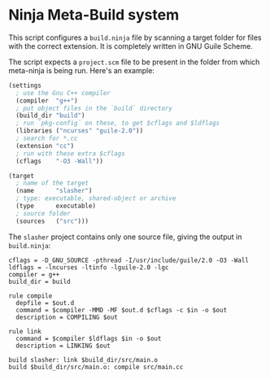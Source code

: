 Ninja Meta-Build system
=======================

This script configures a `build.ninja` file by scanning a target folder for
files with the correct extension. It is completely written in GNU Guile Scheme.

The script expects a `project.scm` file to be present in the folder from which
meta-ninja is being run. Here's an example:

```scheme
(settings
  ; use the Gnu C++ compiler
  (compiler  "g++")
  ; put object files in the `build` directory
  (build_dir "build")
  ; run `pkg-config` on these, to get $cflags and $ldflags
  (libraries ("ncurses" "guile-2.0"))
  ; search for *.cc
  (extension "cc")
  ; run with these extra $cflags
  (cflags    "-O3 -Wall"))

(target
  ; name of the target
  (name      "slasher")
  ; type: executable, shared-object or archive
  (type      executable)
  ; source folder
  (sources   ("src")))
```

The `slasher` project contains only one source file, giving the output in `build.ninja`:

```ninja
cflags = -D_GNU_SOURCE -pthread -I/usr/include/guile/2.0 -O3 -Wall
ldflags = -lncurses -ltinfo -lguile-2.0 -lgc 
compiler = g++
build_dir = build

rule compile
  depfile = $out.d
  command = $compiler -MMD -MF $out.d $cflags -c $in -o $out
  description = COMPILING $out

rule link
  command = $compiler $ldflags $in -o $out
  description = LINKING $out

build slasher: link $build_dir/src/main.o
build $build_dir/src/main.o: compile src/main.cc
```
